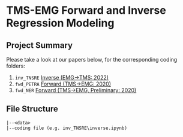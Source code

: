 # TMS-EMG Forward and Inverse Regression Modeling

## Project Summary
Please take a look at our papers below, for the corresponding coding folders:
1. ```inv_TNSRE``` [Inverse (EMG->TMS: 2022)](https://www.biorxiv.org/content/10.1101/2022.07.22.501062v2.abstract)
2. ```fwd_PETRA``` [Forward (TMS->EMG: 2020)](https://dl.acm.org/doi/10.1145/3389189.3389203)
3. ```fwd_NER``` [Forward (TMS->EMG, Preliminary: 2020)](https://ieeexplore.ieee.org/abstract/document/8717159)

<!-- ## Prerequisites
Please install all necessary library versions by typing in terminal:

```pip install -r requirements.txt``` -->

## File Structure
```
|--<data>
|--coding file (e.g. inv_TNSRE\inverse.ipynb)
```

<!-- ## Usage
Clone this repo, and copy the _\_data_ folder from [here](https://www.dropbox.com/sh/icfard16qqjpqrm/AAA3oMcZpGe1C0HZfqpflVIOa?dl=0) to the root directory [as shown in the file tree above], for all codes to work.

The code runs from terminal using ```main.py```, with supporting functions automatically parsed from ```models.py```, ```helper.py```, and open-sourced functions from the folder ```extra```.

Plots for results can be generated using ```plot_csv.py```

Some residual code snippets and inline results+visualization can be found in ```multimodal_RA.ipynb```

The raw source files can be found in _/SDrive/CSL/\_Archive/2019/DT\_LONI\_Epileptogenesis\_2019_ -->
